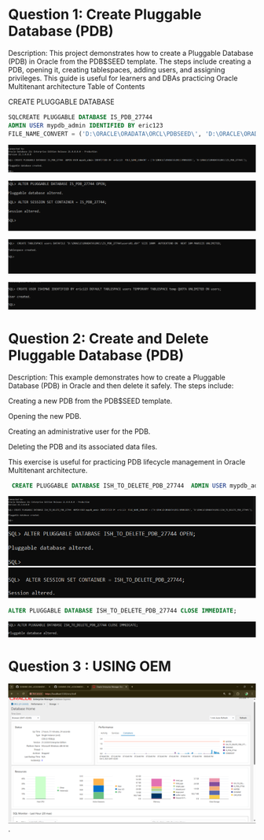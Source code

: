 # Question 1: Create Pluggable Database (PDB)

Description:
This project demonstrates how to create a Pluggable Database (PDB) in Oracle from the PDB$SEED template. The steps include creating a PDB, opening it, creating tablespaces, adding users, and assigning privileges. This guide is useful for learners and DBAs practicing Oracle Multitenant architecture
Table of Contents

CREATE PLUGGABLE DATABASE 
```sql
SQLCREATE PLUGGABLE DATABASE IS_PDB_27744
ADMIN USER mypdb_admin IDENTIFIED BY eric123
FILE_NAME_CONVERT = ('D:\ORACLE\ORADATA\ORCL\PDBSEED\', 'D:\ORACLE\ORADATA\ORCL\IS_PDB_27744\');
```
![Conceptual Diagram](https://github.com/erickishimwe/ISHIMWE-ERIC_ASSIGNMENT_2_27744/blob/fb432203eabe7ba65164766a76ec96b0e02b71d8/1.png) 

![Conceptual Diagram](https://github.com/erickishimwe/ISHIMWE-ERIC_ASSIGNMENT_2_27744/blob/f363b28fc4c347a031d6f3b665a7cfaca08c6a39/2.png) 

![Conceptual Diagram](https://github.com/erickishimwe/ISHIMWE-ERIC_ASSIGNMENT_2_27744/blob/f363b28fc4c347a031d6f3b665a7cfaca08c6a39/3.png) 

![Conceptual Diagram](https://github.com/erickishimwe/ISHIMWE-ERIC_ASSIGNMENT_2_27744/blob/f363b28fc4c347a031d6f3b665a7cfaca08c6a39/4.png) 






# Question 2: Create and Delete Pluggable Database (PDB)

Description:
This example demonstrates how to create a Pluggable Database (PDB) in Oracle and then delete it safely. The steps include:

Creating a new PDB from the PDB$SEED template.

Opening the new PDB.

Creating an administrative user for the PDB.

Deleting the PDB and its associated data files.

This exercise is useful for practicing PDB lifecycle management in Oracle Multitenant architecture.

```SQL
 CREATE PLUGGABLE DATABASE ISH_TO_DELETE_PDB_27744  ADMIN USER mypdb_admin IDENTIFIED BY  eric123  FILE_NAME_CONVERT = ('D:\ORACLE\ORADATA\ORCL\PDBSEED\', 'D:\ORACLE\ORADATA\ORCL\ISH_TO_DELETE_PDB_27744\');
```

![Conceptual Diagram](https://github.com/erickishimwe/ISHIMWE-ERIC_ASSIGNMENT_2_27744/blob/b1bea675849ad476221f69f3e33df45d12de69d7/2.1.png) 
![Conceptual Diagram](https://github.com/erickishimwe/ISHIMWE-ERIC_ASSIGNMENT_2_27744/blob/b1bea675849ad476221f69f3e33df45d12de69d7/2.2.png) 
![Conceptual Diagram](https://github.com/erickishimwe/ISHIMWE-ERIC_ASSIGNMENT_2_27744/blob/b1bea675849ad476221f69f3e33df45d12de69d7/2.3.png) 

```SQL
ALTER PLUGGABLE DATABASE ISH_TO_DELETE_PDB_27744 CLOSE IMMEDIATE;
```
![Conceptual Diagram](https://github.com/erickishimwe/ISHIMWE-ERIC_ASSIGNMENT_2_27744/blob/b1bea675849ad476221f69f3e33df45d12de69d7/2.5.png) 


# Question 3 : USING OEM 

![Conceptual Diagram](https://github.com/erickishimwe/ISHIMWE-ERIC_ASSIGNMENT_2_27744/blob/8c2da5b1b9859358bc3d8a55168385f0fff52943/Screenshot%20(48).png). 


